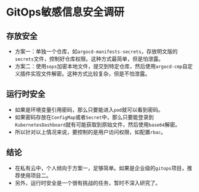 # GitOps敏感信息安全调研


## 存放安全
- 方案一：单独一个仓库，如`argocd-manifests-secrets`，存放明文版的`secrets`文件，控制好仓库权限。这种方式最简单，但是怕泄露。
- 方案二：使用`sops`加密本地文件，提交到特定仓库，然后使用`argocd-cmp`自定义插件实现文件解密。这种方式比较复杂，但是不怕泄露。


## 运行时安全
- 如果是环境变量引用密码，那么只要能进入`pod`就可以看到密码。
- 如果密码存放在`ConfigMap`或者`Secret`中，那么只要能登录到`KubernetesDashboard`就有可能获取到原始文件，然后使用`base64`解密。
- 所以针对以上情况来说，要控制的是用户访问权限，如配置`rbac`。


## 结论
- 在私有云中，个人倾向于方案一，足够简单。如果是企业级的`gitops`项目，推荐使用项目二。
- 另外，运行时安全是一个很有挑战的任务，暂时不深入研究了。